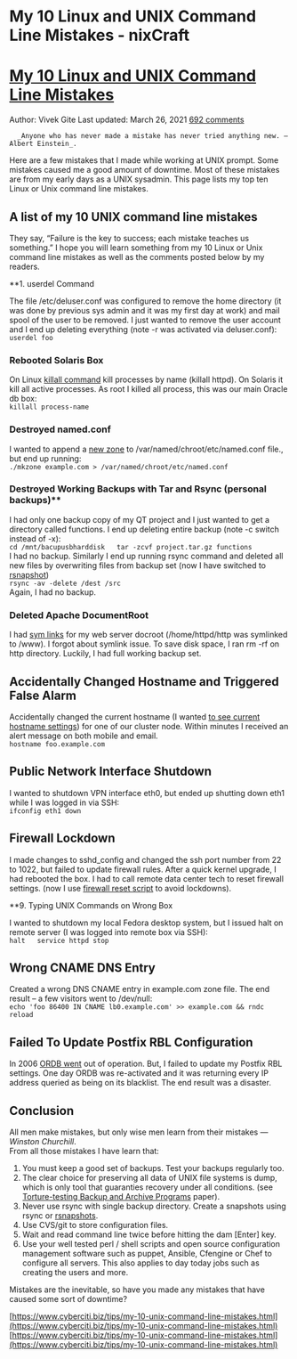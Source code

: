 # My 10 Linux and UNIX Command Line Mistakes - nixCraft
# [My 10 Linux and UNIX Command Line Mistakes](https://www.cyberciti.biz/tips/my-10-unix-command-line-mistakes.html)

Author: Vivek Gite Last updated: March 26, 2021 [692 comments](https://www.cyberciti.biz/tips/my-10-unix-command-line-mistakes.html#comments)

      _Anyone who has never made a mistake has never tried anything new. — Albert Einstein_.  

Here are a few mistakes that I made while working at UNIX prompt. Some mistakes caused me a good amount of downtime. Most of these mistakes are from my early days as a UNIX sysadmin. This page lists my top ten Linux or Unix command line mistakes.  

## A list of my 10 UNIX command line mistakes

They say, “Failure is the key to success; each mistake teaches us something.” I hope you will learn something from my 10 Linux or Unix command line mistakes as well as the comments posted below by my readers.

\*\*1. userdel Command

The file /etc/deluser.conf was configured to remove the home directory (it was done by previous sys admin and it was my first day at work) and mail spool of the user to be removed. I just wanted to remove the user account and I end up deleting everything (note -r was activated via deluser.conf):  
`userdel foo`

### Rebooted Solaris Box

On Linux [killall command](//www.cyberciti.biz/tips/kill-frozen-crashed-unix-linux-desktop.html) kill processes by name (killall httpd). On Solaris it kill all active processes. As root I killed all process, this was our main Oracle db box:  
`killall process-name`

### Destroyed named.conf

I wanted to append a [new zone](https://bash.cyberciti.biz/domain/create-bind9-domain-zone-configuration-file/) to /var/named/chroot/etc/named.conf file., but end up running:  
`./mkzone example.com > /var/named/chroot/etc/named.conf`

### Destroyed Working Backups with Tar and Rsync (personal backups)**

I had only one backup copy of my QT project and I just wanted to get a directory called functions. I end up deleting entire backup (note -c switch instead of -x):  
`cd /mnt/bacupusbharddisk  
tar -zcvf project.tar.gz functions`  
I had no backup. Similarly I end up running rsync command and deleted all new files by overwriting files from backup set (now I have switched to [rsnapshot](//www.cyberciti.biz/faq/linux-rsnapshot-backup-howto/))  
`rsync -av -delete /dest /src`  
Again, I had no backup.

### Deleted Apache DocumentRoot

I had [sym links](//www.cyberciti.biz/faq/unix-creating-symbolic-link-ln-command/) for my web server docroot (/home/httpd/http was symlinked to /www). I forgot about symlink issue. To save disk space, I ran rm -rf on http directory. Luckily, I had full working backup set.

## Accidentally Changed Hostname and Triggered False Alarm

Accidentally changed the current hostname (I wanted [to see current hostname settings](https://www.cyberciti.biz/faq/find-my-linux-machine-name/)) for one of our cluster node. Within minutes I received an alert message on both mobile and email.  
`hostname foo.example.com`

## Public Network Interface Shutdown

I wanted to shutdown VPN interface eth0, but ended up shutting down eth1 while I was logged in via SSH:  
`ifconfig eth1 down`

## Firewall Lockdown

I made changes to sshd_config and changed the ssh port number from 22 to 1022, but failed to update firewall rules. After a quick kernel upgrade, I had rebooted the box. I had to call remote data center tech to reset firewall settings. (now I use [firewall reset script](//www.cyberciti.biz/faq/linux-iptables-firewall-flushout-configuration-every-5minutes/) to avoid lockdowns).

\*\*9. Typing UNIX Commands on Wrong Box

I wanted to shutdown my local Fedora desktop system, but I issued halt on remote server (I was logged into remote box via SSH):  
`halt  
service httpd stop  
`

## Wrong CNAME DNS Entry

Created a wrong DNS CNAME entry in example.com zone file. The end result – a few visitors went to /dev/null:  
`echo 'foo 86400 IN CNAME lb0.example.com' >> example.com && rndc reload`

## Failed To Update Postfix RBL Configuration

In 2006 [ORDB went](//www.cyberciti.biz/tips/ordborg-rbl-anti-spam-service-going-offline.html) out of operation. But, I failed to update my Postfix RBL settings. One day ORDB was re-activated and it was returning every IP address queried as being on its blacklist. The end result was a disaster.

## Conclusion

All men make mistakes, but only wise men learn from their mistakes — _Winston Churchill_.  
From all those mistakes I have learn that:

1.  You must keep a good set of backups. Test your backups regularly too.
2.  The clear choice for preserving all data of UNIX file systems is dump, which is only tool that guaranties recovery under all conditions. (see [Torture-testing Backup and Archive Programs](http://www.coredumps.de/doc/dump/zwicky/testdump.doc.html) paper).
3.  Never use rsync with single backup directory. Create a snapshots using rsync or [rsnapshots](https://www.cyberciti.biz/faq/linux-rsnapshot-backup-howto/).
4.  Use CVS/git to store configuration files.
5.  Wait and read command line twice before hitting the dam \[Enter] key.
6.  Use your well tested perl / shell scripts and open source configuration management software such as puppet, Ansible, Cfengine or Chef to configure all servers. This also applies to day today jobs such as creating the users and more.

Mistakes are the inevitable, so have you made any mistakes that have caused some sort of downtime? 

 [https://www.cyberciti.biz/tips/my-10-unix-command-line-mistakes.html](https://www.cyberciti.biz/tips/my-10-unix-command-line-mistakes.html) 
 [https://www.cyberciti.biz/tips/my-10-unix-command-line-mistakes.html](https://www.cyberciti.biz/tips/my-10-unix-command-line-mistakes.html)

